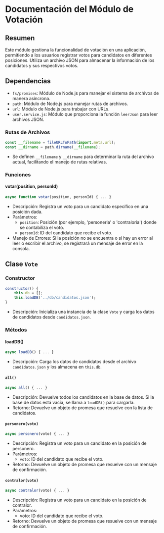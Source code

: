 # Documentación del Módulo de Votación

## Resumen
Este módulo gestiona la funcionalidad de votación en una aplicación, permitiendo a los usuarios registrar votos para candidatos en diferentes posiciones. Utiliza un archivo JSON para almacenar la información de los candidatos y sus respectivos votos.

## Dependencias
- `fs/promises`: Módulo de Node.js para manejar el sistema de archivos de manera asíncrona.
- `path`: Módulo de Node.js para manejar rutas de archivos.
- `url`: Módulo de Node.js para trabajar con URLs.
- `user.service.js`: Módulo que proporciona la función `leerJson` para leer archivos JSON.

### Rutas de Archivos
```javascript
const __filename = fileURLToPath(import.meta.url);
const __dirname = path.dirname(__filename);
```
- Se definen `__filename` y `__dirname` para determinar la ruta del archivo actual, facilitando el manejo de rutas relativas.

### Funciones
#### votar(position, personId)
```js
async function votar(position, personId) { ... }
```
- Descripción: Registra un voto para un candidato específico en una posición dada.
- Parámetros:
    - `position`: Posición (por ejemplo, 'personeria' o 'contraloria') donde se contabiliza el voto.
    - `personId`: ID del candidato que recibe el voto.
- Manejo de Errores: Si la posición no se encuentra o si hay un error al leer o escribir el archivo, se registrará un mensaje de error en la consola.

## Clase `Vote`
### Constructor
```js
constructor() {
    this.db = [];
    this.loadDB('../db/candidatos.json');
}
```
- Descripción: Inicializa una instancia de la clase `Vote` y carga los datos de candidatos desde `candidatos.json`.

### Métodos
#### loadDB()
```js
async loadDB() { ... }
```
- Descripción: Carga los datos de candidatos desde el archivo `candidatos.json` y los almacena en `this.db`.

#### `all()`
```js
async all() { ... }
```
- Descripción: Devuelve todos los candidatos en la base de datos. Si la base de datos está vacía, se llama a `loadDB()` para cargarla.
- Retorno: Devuelve un objeto de promesa que resuelve con la lista de candidatos.

#### `personero(voto)`
```js
async personero(voto) { ... }
```
- Descripción: Registra un voto para un candidato en la posición de personero.
- Parámetros:
    - `voto`: ID del candidato que recibe el voto.
- Retorno: Devuelve un objeto de promesa que resuelve con un mensaje de confirmación.

#### `contralor(voto)`
```js
async contralor(voto) { ... }
```
- Descripción: Registra un voto para un candidato en la posición de contralor.
- Parámetros:
    - voto: ID del candidato que recibe el voto.
- Retorno: Devuelve un objeto de promesa que resuelve con un mensaje de confirmación.